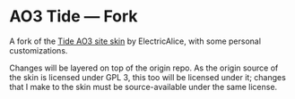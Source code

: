 # AO3 Tide — Fork

A fork of the [Tide AO3 site skin](https://github.com/electricalice/Ao3-tide/) by ElectricAlice, with some personal customizations.

Changes will be layered on top of the origin repo. As the origin source of the skin is licensed under GPL 3, this too will be licensed under it; changes that I make to the skin must be source-available under the same license.
